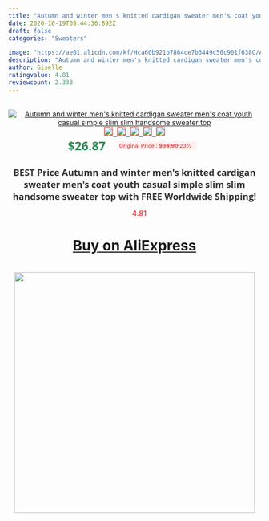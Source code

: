 ```yaml
---
title: "Autumn and winter men's knitted cardigan sweater men's coat youth casual simple slim slim handsome sweater top"
date: 2020-10-19T08:44:36.892Z
draft: false
categories: "Sweaters"

image: "https://ae01.alicdn.com/kf/Hca60b921b7864ce7b3449c50c901f638C/Autumn-and-winter-men-s-knitted-cardigan-sweater-men-s-coat-youth-casual-simple-slim-slim.jpg"
description: "Autumn and winter men's knitted cardigan sweater men's coat youth casual simple slim slim handsome sweater top"
author: Giselle
ratingvalue: 4.81
reviewcount: 2.333
---
```

<br>
<div style="text-align: center;">
<a href="https://s.click.aliexpress.com/e/_AZchEH" target="_blank" rel="nofollow noopener noreferrer"><img alt="Autumn and winter men's knitted cardigan sweater men's coat youth casual simple slim slim handsome sweater top" class="magnifier-image" src="https://ae01.alicdn.com/kf/Hca60b921b7864ce7b3449c50c901f638C/Autumn-and-winter-men-s-knitted-cardigan-sweater-men-s-coat-youth-casual-simple-slim-slim.jpg_640x640.jpg">
<br>
<img style="border:1px solid salmon" src="https://ae01.alicdn.com/kf/Hca60b921b7864ce7b3449c50c901f638C/Autumn-and-winter-men-s-knitted-cardigan-sweater-men-s-coat-youth-casual-simple-slim-slim.jpg_120x120.jpg">&nbsp;&nbsp;<img style="border:1px solid salmon" src="https://ae01.alicdn.com/kf/H449e83210e0e4ebc87484326bbdad142J/Autumn-and-winter-men-s-knitted-cardigan-sweater-men-s-coat-youth-casual-simple-slim-slim.jpg_120x120.jpg">&nbsp;&nbsp;<img style="border:1px solid salmon" src="https://ae01.alicdn.com/kf/He6554ddfee994ab192e05ada7b8248b1Y/Autumn-and-winter-men-s-knitted-cardigan-sweater-men-s-coat-youth-casual-simple-slim-slim.jpg_120x120.jpg">&nbsp;&nbsp;<img style="border:1px solid salmon" src="https://ae01.alicdn.com/kf/Ha4a087dc21404fad9f6f371af6e12dabJ/Autumn-and-winter-men-s-knitted-cardigan-sweater-men-s-coat-youth-casual-simple-slim-slim.jpg_120x120.jpg">&nbsp;&nbsp;<img style="border:1px solid salmon" src="https://ae01.alicdn.com/kf/Hfe4a18515cb349d7b9bfc11ca869826bD/Autumn-and-winter-men-s-knitted-cardigan-sweater-men-s-coat-youth-casual-simple-slim-slim.jpg_120x120.jpg"></a></div><br0>
<div style="text-align: center;"><span style="background-color: white; border: 0px; box-sizing: border-box; color: seagreen; display: inline-block; font-family: &quot;open sans&quot; , &quot;arial&quot; , &quot;helvetica&quot; , sans-serif , &quot;heiti&quot;; font-size: 24px; font-stretch: inherit; font-weight: 700; line-height: inherit; margin: 0px 10px 0px 0px; padding: 0px; vertical-align: middle;">$26.87 </span>
<span style="background: rgb(255 , 241 , 241); border-radius: 3px; border: 0px; box-sizing: border-box; color: #ff4747; display: inline-block; font-family: inherit; font-size: 12px; font-stretch: inherit; font-style: inherit; font-variant: inherit; font-weight: 600; line-height: inherit; margin: 0px; padding: 2px 5px; transform: scale(0.9); vertical-align: middle;">Original Price : <b style="text-decoration: line-through;">$34.90 </b> 23%&nbsp;&nbsp;</span></div>
<h1 style="color: #333333; display: inline-block; font-family: &quot;open sans&quot; , &quot;arial&quot; , &quot;helvetica&quot; , sans-serif , &quot;heiti&quot;; font-size: 18px; font-stretch: inherit; font-weight: 700; text-align: center;">BEST Price Autumn and winter men's knitted cardigan sweater men's coat youth casual simple slim slim handsome sweater top with FREE Worldwide Shipping!</h1>
<div style="color: #ff4747; text-align: center;">
<img src="https://4.bp.blogspot.com/-M0ZcTcb-5uY/XleCXlxnR4I/AAAAAAAAAEc/OrjgMkXV1oMQFaCRZj5HQwOCBcu3w1FegCPcBGAYYCw/s1600/star.png" style="height: 15px;">&nbsp;<b>4.81</b></div>
<div class="button_cont" align="center"><a class="buynow_a" href="https://s.click.aliexpress.com/e/_AZchEH" target="_blank" rel="nofollow noopener noreferrer"><H1>Buy on AliExpress</H1></a></div><br>
<div class="separator" style="clear: both; text-align: center;">
<img src="https://lh3.googleusercontent.com/-pTy5HemUv9M/XlePHvY0dAI/AAAAAAAAAE4/0nX5iRUoIWY8eMW9Dpxeirr157OZliDIgCLcBGAsYHQ/s1600/badge.gif" width="480">
</div>

